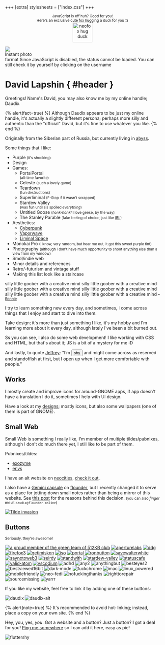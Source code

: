 +++
[extra]
stylesheets = ["index.css"]
+++

<noscript>
	<p style="text-align: center;">
		<small>JavaScript is off huh? Good for you!</small>
		<br />
		<small>Here's an exclusive cute fox hugging a duck for you :3</small>
		<br />
		<img style="width: 4rem; height: 4rem; margin-top: 0;" class="transparent no-hover" alt="neofox hug duck" src="/assets/neofox-hug-duck.png" />
	</p>
</noscript>

<div id="polaroid">
  <div id="polaroid-shine"></div>
  <div id="polaroid-photo-container">
    <img id="polaroid-photo" class="transparent no-hover" src="https://api.lanyard.rest/650757995378114581.png" />
  </div>
  <div id="polaroid-gradient"></div>
  <span id="polaroid-title">Instant photo<br />format</span>
  <span id="statuscafe-content"><noscript>Since JavaScript is disabled, the status cannot be loaded. You can still check it by yourself by clicking on the username</noscript></span>
  <a href="https://status.cafe/users/daudix"><span id="statuscafe-username"></span></a>
</div>

<div id="header-container">

# David Lapshin { #header }
</div>

Greetings! Name's David, you may also know me by my online handle; Daudix.

{% alert(fact=true) %}
Although Daudix appears to be just my online handle, it's actually a slightly different persona; perhaps more silly and authentic than the "official" David, but it's fine to use whatever you like.
{% end %}

Originally from the Siberian part of Russia, but currently living in <abbr id="abyss" title="If you know, you know">abyss</abbr>.

Some things that I like:
- <span id="purple">Purple</span> <small>(it's shocking)</small>
- Design
- Games:
  - <div id="portal">
      <div id="portal-blue"></div>
      <div id="portal-text">
        <div>
          <span>Portal</span><span>Portal</span>
        </div>
      </div>
      <span id="portal-orange"></span>
    </div>
    <small>(all-time favorite)</small>
  - <span id="celeste">
      <div id="strawberry"></div>
      <span id="celeste-text">Celeste</span>
    </span>
    <small>(such a lovely game)</small>
  - <div id="teardown">
      <span id="teardown-text">Teardown</span>
    </div>
    <small>(fun destructions)</small>
  - <span id="superliminal">
      <span id="super">Super</span><span id="liminal">liminal</span>
    </span>
    <small>(F-Stop if it wasn't scrapped)</small>
  - <div id="stardew">
      <div id="chicken"></div>
      <span id="stardew-text">Stardew Valley</span>
    </div>
    <small>(was fun until sis spoiled <em>everything</em>)</small>
  - <span id="untitled">
      <div id="goose"></div>
      <span id="untitled-text">Untitled Goose</span>
    </span>
    <small>(<em>honk-honk!</em> I love geese, by the way)</small>
  - <span id="stanley">The Stanley Parable</span>
    <small>(fake feeling of choice, just like <abbr title="in real life">IRL</abbr>)</small>
- Aesthetics:
  - [Cyberpunk](https://aesthetics.fandom.com/wiki/Cyberpunk)
  - [Vaporwave](https://aesthetics.fandom.com/wiki/Vaporwave)
  - [Liminal Space](https://aesthetics.fandom.com/wiki/Liminal_Space)
- Monokai Pro <small>(I know, very random, but hear me out, it got this sweet purple tint)</small>
- Photography <small>(although I don't have much opportunity to shoot anything else than a view from my window)</small>
- Smol/indie web
- Minor details and references
- Retro/-futurism and vintage stuff
- Making this list look like a staircase

<div id="window">
  <div id="window-contents">
    <div id="rainbow-text">
      <span>silly little goober with a creative mind</span>
      <span>silly little goober with a creative mind</span>
      <span>silly little goober with a creative mind</span>
      <span>silly little goober with a creative mind</span>
      <span>silly little goober with a creative mind</span>
      <span>silly little goober with a creative mind</span>
      <small>–<a href="https://veeronniecaw.space">Ronnie</a></small>
    </div>
  </div>
</div>

I try to learn something new every day, and sometimes, I come across things that I enjoy and start to dive into them.

Take design; it's more than just something I like, it's my hobby and I'm learning more about it every day, although lately I've been a bit burned out.

Ss you can see, I also do some web development! I like working with CSS and HTML, but that's about it; JS is a bit of a mystery for me :D

And lastly, to quote [Jeffrey](https://hyperreal.coffee/about/): "I’m <button id="shy" onclick="fluttershyAnim()">shy</button> and might come across as reserved and standoffish at first, but I open up when I get more comfortable with people."

## Works

I mostly create and improve icons for around-GNOME apps, if app doesn't have a translation I do it, sometimes I help with UI design.

Have a look at my [designs](@/design/index.md); mostly icons, but also some wallpapers (one of them is part of GNOME).

## Small Web

Small Web is something I really like, I'm member of multiple tildes/pubnixes, although I don't do much there yet, I still like to be part of them.

Pubnixes/tildes:

- [exozyme](https://exozy.me)
- [envs](https://envs.net)

I have an alt website on [neocities](https://neocities.org), [check it out](https://daudix.neocities.org).

I also have a [Gemini capsule](gemini://gmi.daudix.one) on [flounder](https://flounder.online), but I recently changed it to serve as a place for jotting down small notes rather than being a mirror of this website. See [this post](@/blog/2024-07-13-repurposing-gemini-capsule/index.md) for the reasons behind this decision. <small>(you can also *finger* me at `daudix@flounder.online`)</small>

[![Tilde invasion](assets/tilde-invasion.png)](https://pleroma.envs.net/notice/AeJ5ACKLIOl1bCj2lU)

## Buttons

<small>Seriously, they're awesome!</small>

<div class="buttons-container">

[![a proud member of the green team of 512KB club](assets/88x31/green-team.gif)](https://512kb.club)
[![aperturelabs](assets/88x31/aperturelabs.png)](https://www.aperturescience.com)
[![ddg](assets/88x31/ddg.gif)](https://duckduckgo.com)
[![firefox3](assets/88x31/firefox3.gif)](https://getfirefox.com)
[![getimiskon](assets/88x31/getimiskon.png)](https://getimiskon.xyz)
[![iso](assets/88x31/iso.png)](https://www.w3.org/QA/Tips/iso-date)
[![portal](assets/88x31/portal.png)](https://www.thinkwithportals.com)
[![ronbutton](assets/88x31/ronbutton.png)](https://veeronniecaw.space)
[![savewalterwhite](assets/88x31/savewalterwhite.gif)](http://www.savewalterwhite.com)
[![saynotoweb3](assets/88x31/saynotoweb3.gif)](https://yesterweb.org/no-to-web3/)
[![seirdy](assets/88x31/seirdy.gif)](https://seirdy.one)
[![standwith](assets/88x31/standwith.png)](https://decolonizepalestine.com)
[![stardew-valley](assets/88x31/stardew-valley.gif)](https://www.stardewvalley.net)
[![statuscafe](assets/88x31/statuscafe.png)](https://status.cafe)
[![valid-atom](assets/88x31/valid-atom.png)](https://validator.w3.org/feed/)
[![vscodium](assets/88x31/vscodium.gif)](https://vscodium.com)
![adhd](assets/88x31/adhd.gif)
![any2](assets/88x31/any2.gif)
![anythingbut](assets/88x31/anythingbut.gif)
![besteyes2](assets/88x31/besteyes2.gif)
![bestviewed16bit](assets/88x31/bestviewed16bit.gif)
![dark-mode](assets/88x31/dark-mode.png)
![fuckchrome](assets/88x31/fuckchrome.gif)
![imac](assets/88x31/imac.gif)
![linux_powered](assets/88x31/linux_powered.gif)
![mobilefriendly](assets/88x31/mobilefriendly.png)
![neo-fedi](assets/88x31/neo-fedi.gif)
![nofuckingthanks](assets/88x31/nofuckingthanks.gif)
![righttorepair](assets/88x31/righttorepair.png)
![sourcemissing](assets/88x31/sourcemissing.png)
![yarrr](assets/88x31/yarrr.gif)

</div>

If you like my website, feel free to link it by adding one of these buttons:

<div class="buttons-container">

![daudix](assets/88x31/daudix.gif)
![daudix-alt](assets/88x31/daudix-alt.gif)

</div>

{% alert(note=true) %}
It's recommended to avoid hot-linking; instead, place a copy on your own site.
{% end %}

Hey, you, yes, *you*. Got a website and a button? Just a button? I got a deal for you! [Ping me somewhere](@/find/index.md#contacts) so I can add it here, easy as pie!

<img id="fluttershy" class="transparent no-hover drop-shadow" alt="fluttershy" src="assets/fluttershy.gif" />

<script type="text/javascript" src="https://status.cafe/current-status.js?name=daudix" defer></script>

<script type="text/javascript">
  const fluttershy = document.getElementById("fluttershy");

  function fluttershyAnim() {
    fluttershy.classList.add("flying");
    fluttershy.addEventListener("animationend", function () {
      fluttershy.classList.remove("flying");
    });
  }
</script>
